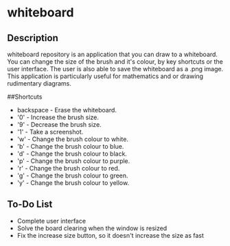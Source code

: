 # whiteboard
## Description
whiteboard repository is an application that you can draw to a whiteboard. You can change the size of the brush and it's colour, by key shortcuts or the user interface. The user is also able to save the whiteboard as a .png image. This application is particularly useful for mathematics and or drawing rudimentary diagrams.

##Shortcuts
- backspace - Erase the whiteboard.
- '0' - Increase the brush size.
- '9' - Decrease the brush size.
- '1' - Take a screenshot.
- 'w' - Change the brush colour to white.
- 'b' - Change the brush colour to blue.
- 'd' - Change the brush colour to black.
- 'p' - Change the brush colour to purple.
- 'r' - Change the brush colour to red.
- 'g' - Change the brush colour to green.
- 'y' - Change the brush colour to yellow.

## To-Do List
- Complete user interface
- Solve the board clearing when the window is resized
- Fix the increase size button, so it doesn't increase the size as fast
